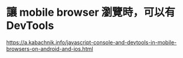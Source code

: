 # 讓 mobile browser 瀏覽時，可以有 DevTools

https://a.kabachnik.info/javascript-console-and-devtools-in-mobile-browsers-on-android-and-ios.html